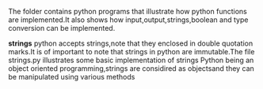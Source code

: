The folder contains python programs that illustrate how python functions are implemented.It also shows how input,output,strings,boolean and type conversion can be implemented.

**strings**
python accepts strings,note that they enclosed in double quotation marks.It is of important to note that strings in python are immutable.The file strings.py illustrates some basic implementation of strings
Python being an object oriented programming,strings are considired as objectsand they can be manipulated using various methods
